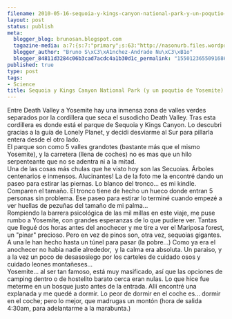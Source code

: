 ```yaml
--- 
filename: 2010-05-16-sequoia-y-kings-canyon-national-park-y-un-poqutio-de-yosemite.md
layout: post
status: publish
meta: 
  blogger_blog: brunosan.blogspot.com
  tagazine-media: a:7:{s:7:"primary";s:63:"http://nasonurb.files.wordpress.com/2010/05/img_4255-793079.jpg";s:6:"images";a:2:{s:63:"http://nasonurb.files.wordpress.com/2010/05/img_4255-793079.jpg";a:6:{s:8:"file_url";s:63:"http://nasonurb.files.wordpress.com/2010/05/img_4255-793079.jpg";s:5:"width";s:3:"426";s:6:"height";s:3:"640";s:4:"type";s:5:"image";s:4:"area";s:6:"272640";s:9:"file_path";s:0:"";}s:63:"http://nasonurb.files.wordpress.com/2010/05/img_4288-794921.jpg";a:6:{s:8:"file_url";s:63:"http://nasonurb.files.wordpress.com/2010/05/img_4288-794921.jpg";s:5:"width";s:3:"640";s:6:"height";s:3:"426";s:4:"type";s:5:"image";s:4:"area";s:6:"272640";s:9:"file_path";s:0:"";}}s:6:"videos";a:0:{}s:11:"image_count";s:1:"2";s:6:"author";s:7:"4180497";s:7:"blog_id";s:7:"8438084";s:9:"mod_stamp";s:19:"2011-01-18 18:49:21";}
  blogger_author: "Bruno S\xC3\xA1nchez-Andrade Nu\xC3\xB1o"
  blogger_84811d3284c06b3cad7acdc4a1b30d1c_permalink: "1550123655091686736"
published: true
type: post
tags: 
- Science
title: Sequoia y Kings Canyon National Park (y un poqutio de Yosemite)
---
```

<div class="mobile-photo"><a href="http://nasonurb.files.wordpress.com/2010/05/img_4255-793079.jpg"><img alt="" border="0" src="http://nasonurb.files.wordpress.com/2010/05/img_4255-793079.jpg?w=199" /></a></div><div class="mobile-photo"><a href="http://nasonurb.files.wordpress.com/2010/05/img_4288-794921.jpg"><img alt="" border="0" src="http://nasonurb.files.wordpress.com/2010/05/img_4288-794921.jpg?w=300" /></a></div>Entre Death Valley a Yosemite hay una inmensa zona de valles verdes separados por la cordillera que seca el susodicho Death Valley. Tras esta cordillera es donde está el parque de Sequoia y Kings Canyon. Lo descubri gracias a la guía de Lonely Planet, y decidi desviarme al Sur para pillarla entera desde el otro lado.<br />El parque son como 5 valles grandotes (bastante más que el mismo Yosemite), y la carretera (llena de coches) no es mas que un hilo serpenteante que no se adentra ni a la mitad.<br />Una de las cosas más chulas que he visto hoy son las Secuoias. Árboles centenarios e inmensos. Alucinantes! La de la foto me la encontré dando un paseo para estirar las piernas. Lo blanco del tronco... es mi kindle. Comparen el tamaño. El tronco tiene de hecho un hueco donde entran 5 personas sin problema. Ese paseo para estirar lo terminé cuando empezé a ver huellas de pezuñas del tamaño de mi palma...<br />Rompiendo la barrera psicológica de las mil millas en este viaje, me puse rumbo a Yosemite, con grandes esperanzas de lo que pudiere ver. Tantas que llegué dos horas antes del anochecer y me tire a ver el Mariposa forest, un "pinar" precioso. Pero en vez de pinos son, otra vez, sequoias gigantes. A una le han hecho hasta un túnel para pasar (la pobre...) Como ya era el anochecer no habia nadie alrededor, &nbsp;y la calma era absoluta. Un paraiso, y a la vez un poco de desasosiego por los carteles de cuidado osos y cuidado leones montañeses...<br />Yosemite... al ser tan famoso, está muy masificado, así que las opciones de camping dentro o de hostelito barato cerca eran nulas. Lo que hice fue meterme en un bosque justo antes de la entrada. Allí encontré una explanada y me quedé a dormir. Lo peor de dormir en el coche es... dormir en el coche; pero lo mejor, que madrugas un montón (hora de salida 4:30am, para adelantarme a la marabunta.)
